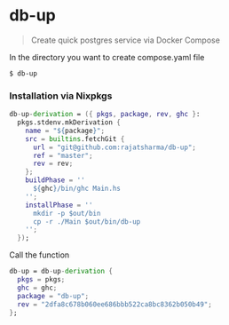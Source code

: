 # db-up

> Create quick postgres service via Docker Compose

In the directory you want to create compose.yaml file

```shell
$ db-up
```

### Installation via Nixpkgs

```nix
db-up-derivation = ({ pkgs, package, rev, ghc }:
  pkgs.stdenv.mkDerivation {
    name = "${package}";
    src = builtins.fetchGit {
      url = "git@github.com:rajatsharma/db-up";
      ref = "master";
      rev = rev;
    };
    buildPhase = ''
      ${ghc}/bin/ghc Main.hs
    '';
    installPhase = ''
      mkdir -p $out/bin
      cp -r ./Main $out/bin/db-up
    '';
  });
```

Call the function

```nix
db-up = db-up-derivation {
  pkgs = pkgs;
  ghc = ghc;
  package = "db-up";
  rev = "2dfa8c678b060ee686bbb522ca8bc8362b050b49";
};
```
